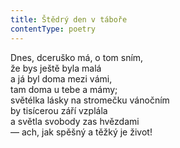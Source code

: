 ```yaml
---
title: Štědrý den v táboře
contentType: poetry
---
```


Dnes, dceruško má, o tom sním,  
že bys ještě byla malá  
a já byl doma mezi vámi,  
tam doma u tebe a mámy;  
světélka lásky na stromečku vánočním  
by tisícerou září vzplála  
a světla svobody zas hvězdami  
— ach, jak spěšný a těžký je život!

